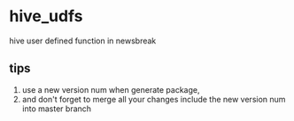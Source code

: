# hive_udfs
hive user defined function in newsbreak

## tips
1. use a new version num when generate package, 
2. and don't forget to merge all your changes include the new version num into master branch
